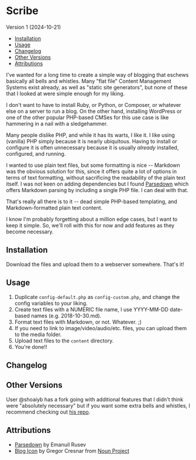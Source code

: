 # Scribe

Version 1 (2024-10-21)

- [Installation](#installation)
- [Usage](#usage)
- [Changelog](#changelog)
- [Other Versions](#other-versions)
- [Attributions](#attributions)

I've wanted for a long time to create a simple way of blogging that eschews basically all bells and whistles. Many "flat file" Content Management Systems exist already, as well as "static site generators", but none of these that I looked at were simple enough for my liking.

I don't want to have to install Ruby, or Python, or Composer, or whatever else on a server to run a blog. On the other hand, installing WordPress or one of the other popular PHP-based CMSes for this use case is like hammering in a nail with a sledgehammer.

Many people dislike PHP, and while it has its warts, I like it. I like using (vanilla) PHP simply because it is nearly ubiquitous. Having to install or configure it is often unnecessary because it is usually *already* installed, configured, and running.

I wanted to use plain text files, but some formatting is nice -- Markdown was the obvious solution for this, since it offers quite a lot of options in terms of text formatting, without sacrificing the readability of the plain text itself. I was not keen on adding dependencies but I found [Parsedown](http://parsedown.org) which offers Markdown parsing by including a single PHP file. I can deal with that.

That's really all there is to it -- dead simple PHP-based templating, and Markdown-formatted plain text content.

I know I'm probably forgetting about a million edge cases, but I want to keep it simple. So, we'll roll with this for now and add features as they become necessary.

## Installation

Download the files and upload them to a webserver somewhere. That's it!

## Usage

1. Duplicate `config-default.php` as `config-custom.php`, and change the config variables to your liking.
2. Create text files with a NUMERIC file name, I use YYYY-MM-DD date-based names (e.g. 2018-10-30.md).
3. Format text files with Markdown, or not. Whatever. ;)
4. If you need to link to image/video/audio/etc. files, you can upload them to the media folder.
4. Upload text files to the `content` directory.
5. You're done!!

## Changelog

## Other Versions

User @shoaiyb has a fork going with additional features that I didn't think were "absolutely necessary" but if you want some extra bells and whistles, I recommend checking out [his repo](https://github.com/shoaiyb/dead-simple-blog).

## Attributions

- [Parsedown](https://github.com/erusev/parsedown) by Emanuil Rusev
- [Blog Icon](https://thenounproject.com/icon/blog-3557350/) by Gregor Cresnar from [Noun Project](https://thenounproject.com)
